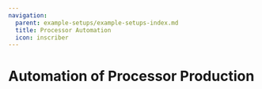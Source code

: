 ```yaml
---
navigation:
  parent: example-setups/example-setups-index.md
  title: Processor Automation
  icon: inscriber
---
```

# Automation of Processor Production